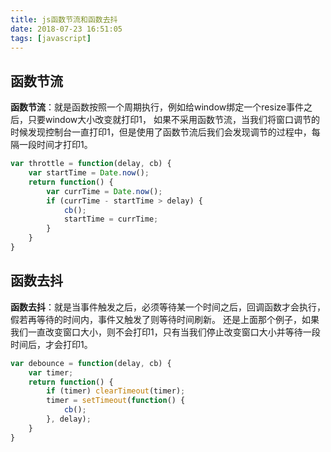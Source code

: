```yaml
---
title: js函数节流和函数去抖
date: 2018-07-23 16:51:05
tags: [javascript]
---
```


## 函数节流

**函数节流**：就是函数按照一个周期执行，例如给window绑定一个resize事件之后，只要window大小改变就打印1，
如果不采用函数节流，当我们将窗口调节的时候发现控制台一直打印1，但是使用了函数节流后我们会发现调节的过程中，每隔一段时间才打印1。

```javascript
var throttle = function(delay, cb) {
    var startTime = Date.now();
    return function() {
        var currTime = Date.now();
        if (currTime - startTime > delay) {
            cb();
            startTime = currTime;
        }
    }
}
```

## 函数去抖

**函数去抖**：就是当事件触发之后，必须等待某一个时间之后，回调函数才会执行，假若再等待的时间内，事件又触发了则等待时间刷新。
还是上面那个例子，如果我们一直改变窗口大小，则不会打印1，只有当我们停止改变窗口大小并等待一段时间后，才会打印1。

```javascript
var debounce = function(delay, cb) {
    var timer;
    return function() {
        if (timer) clearTimeout(timer);
        timer = setTimeout(function() {
            cb();
        }, delay);
    }
}
```
